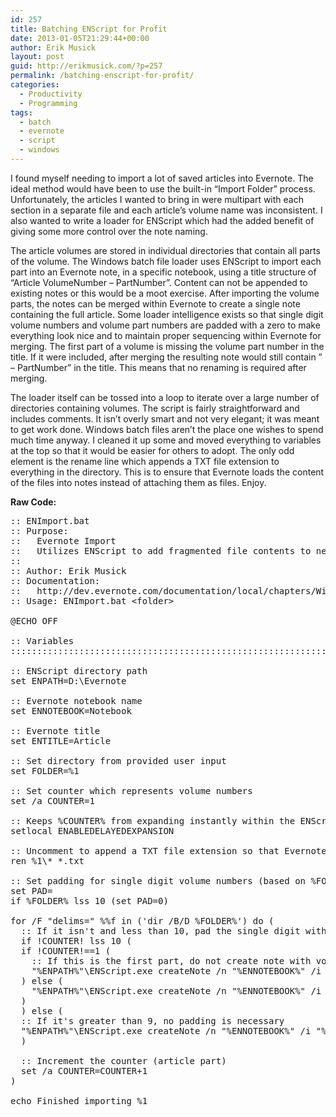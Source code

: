 ```yaml
---
id: 257
title: Batching ENScript for Profit
date: 2013-01-05T21:29:44+00:00
author: Erik Musick
layout: post
guid: http://erikmusick.com/?p=257
permalink: /batching-enscript-for-profit/
categories:
  - Productivity
  - Programming
tags:
  - batch
  - evernote
  - script
  - windows
---
```

I found myself needing to import a lot of saved articles into Evernote. The ideal method would have been to use the built-in &#8220;Import Folder&#8221; process. Unfortunately, the articles I wanted to bring in were multipart with each section in a separate file and each article&#8217;s volume name was inconsistent. I also wanted to write a loader for ENScript which had the added benefit of giving some more control over the note naming.

The article volumes are stored in individual directories that contain all parts of the volume. The Windows batch file loader uses ENScript to import each part into an Evernote note, in a specific notebook, using a title structure of &#8220;Article VolumeNumber &#8211; PartNumber&#8221;. Content can not be appended to existing notes or this would be a moot exercise. After importing the volume parts, the notes can be merged within Evernote to create a single note containing the full article. Some loader intelligence exists so that single digit volume numbers and volume part numbers are padded with a zero to make everything look nice and to maintain proper sequencing within Evernote for merging. The first part of a volume is missing the volume part number in the title. If it were included, after merging the resulting note would still contain &#8221; &#8211; PartNumber&#8221; in the title. This means that no renaming is required after merging.

The loader itself can be tossed into a loop to iterate over a large number of directories containing volumes. The script is fairly straightforward and includes comments. It isn&#8217;t overly smart and not very elegant; it was meant to get work done. Windows batch files aren&#8217;t the place one wishes to spend much time anyway. I cleaned it up some and moved everything to variables at the top so that it would be easier for others to adopt. The only odd element is the rename line which appends a TXT file extension to everything in the directory. This is to ensure that Evernote loads the content of the files into notes instead of attaching them as files. Enjoy.

**Raw Code:**

<pre>:: ENImport.bat
:: Purpose:
::   Evernote Import
::   Utilizes ENScript to add fragmented file contents to new notes.
::
:: Author: Erik Musick
:: Documentation:
::   http://dev.evernote.com/documentation/local/chapters/Windows.php
:: Usage: ENImport.bat &lt;folder>

@ECHO OFF

:: Variables
:::::::::::::::::::::::::::::::::::::::::::::::::::::::::::::::::::::::::::::::

:: ENScript directory path
set ENPATH=D:\Evernote

:: Evernote notebook name
set ENNOTEBOOK=Notebook

:: Evernote title
set ENTITLE=Article

:: Set directory from provided user input
set FOLDER=%1

:: Set counter which represents volume numbers
set /a COUNTER=1

:: Keeps %COUNTER% from expanding instantly within the ENScript command
setlocal ENABLEDELAYEDEXPANSION

:: Uncomment to append a TXT file extension so that Evernote includes file content
ren %1\* *.txt

:: Set padding for single digit volume numbers (based on %FOLDER%)
set PAD=
if %FOLDER% lss 10 (set PAD=0)

for /F "delims=" %%f in ('dir /B/D %FOLDER%') do (
  :: If it isn't and less than 10, pad the single digit with a 0
  if !COUNTER! lss 10 (
  if !COUNTER!==1 (
    :: If this is the first part, do not create note with volume information to save renaming after merge
    "%ENPATH%"\ENScript.exe createNote /n "%ENNOTEBOOK%" /i "%ENTITLE% %PAD%%FOLDER%" /s "%1\%%f"
  ) else (
    "%ENPATH%"\ENScript.exe createNote /n "%ENNOTEBOOK%" /i "%ENTITLE% %PAD%%FOLDER% - 0!COUNTER!" /s "%1\%%f"
  )
  ) else (
  :: If it's greater than 9, no padding is necessary
  "%ENPATH%"\ENScript.exe createNote /n "%ENNOTEBOOK%" /i "%ENTITLE% %PAD%%FOLDER% - !COUNTER!" /s "%1\%%f"
  )
  
  :: Increment the counter (article part)
  set /a COUNTER=COUNTER+1
)

echo Finished importing %1
</pre>